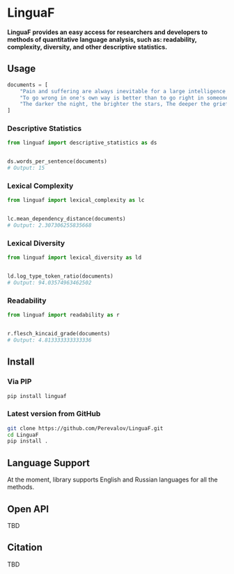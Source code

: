 # LinguaF

**LinguaF provides an easy access for researchers and developers to methods of quantitative language analysis, such as: readability, complexity, diversity, and other descriptive statistics.**

## Usage

```python
documents = [
    "Pain and suffering are always inevitable for a large intelligence and a deep heart. The really great men must, I think, have great sadness on earth.",
    "To go wrong in one's own way is better than to go right in someone else's.",
    "The darker the night, the brighter the stars, The deeper the grief, the closer is God!"
]
```

### Descriptive Statistics

```python
from linguaf import descriptive_statistics as ds


ds.words_per_sentence(documents)
# Output: 15
```

### Lexical Complexity

```python
from linguaf import lexical_complexity as lc


lc.mean_dependency_distance(documents)
# Output: 2.307306255835668
```

### Lexical Diversity

```python
from linguaf import lexical_diversity as ld


ld.log_type_token_ratio(documents)
# Output: 94.03574963462502
```

### Readability

```python
from linguaf import readability as r


r.flesch_kincaid_grade(documents)
# Output: 4.813333333333336
```

## Install

### Via PIP

```bash
pip install linguaf
```

### Latest version from GitHub

```bash
git clone https://github.com/Perevalov/LinguaF.git
cd LinguaF
pip install .
```

## Language Support

At the moment, library supports English and Russian languages for all the methods.

## Open API

TBD

## Citation

TBD
